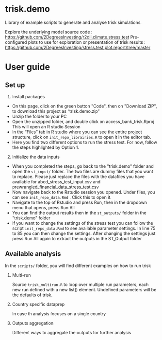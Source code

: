 # trisk.demo
Library of example scripts to generate and analyse trisk simulations.

Explore the underlying model source code : https://github.com/2DegreesInvesting/r2dii.climate.stress.test
Pre-configured plots to use for exploration or presentation of trisk results : https://github.com/2DegreesInvesting/stress.test.plot.report/tree/master 

# User guide

## Set up

1. Install packages
- On this page, click on the green button "Code", then on "Download ZIP", to download this project as “trisk.demo.zip”
- Unzip the folder to your PC
- Open the unzipped folder, and double click on access_bank_trisk.Rproj This will open an R studio Session
- In the “Files” tab in R studio where you can see the entire project structure, click on `init_repo_librairies.R` to open it in the editor tab.
- Here you find two different options to run the stress test. For now, follow the steps highlighted by Option 1.


2. Initialize the data inputs
- When you completed the steps, go back to the "trisk.demo" folder and open the `st_input/` folder. The two files are dummy files that you want to replace. Please just replace the files with the datafiles you have available for abcd_stress_test_input.csv and prewrangled_financial_data_stress_test.csv
- Now navigate back to the Rstudio session you opened. Under files, you can see `init_repo_data.Rmd` . Click this to open it.
- Navigate to the top of Rstudio and press Run, then in the dropdown menu that opens, press Run All
- You can find the output results then in the `st_outputs/` folder in the "trisk.demo" folder
- If you want to change the settings of the stress test you can follow the script `init_repo_data.Rmd` to see available parameter settings. In line 75 to 85 you can then change the settings. After changing the settings just press Run All again to extract the outputs in the ST_Output folder


## Available analysis

In the `scripts/` folder, you will find different examples on how to run trisk

1. Multi-run

    Source `trisk_multirun.R` to loop over multiple run parameters, each new run defined with a new list() element. Undefined parameters will be the defaults of trisk.


2. Country specific dataprep

    In case th analysis focuses on a single country


3. Outputs aggregation
   
   Different ways to aggregate the outputs for further analysis
